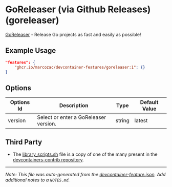 
# GoReleaser (via Github Releases) (goreleaser)

[GoReleaser](https://goreleaser.com/) - Release Go projects as fast and easily as possible!

## Example Usage

```json
"features": {
    "ghcr.io/marcozac/devcontainer-features/goreleaser:1": {}
}
```

## Options

| Options Id | Description | Type | Default Value |
|-----|-----|-----|-----|
| version | Select or enter a GoReleaser version. | string | latest |

## Third Party

-   The [library_scripts.sh](./library_scripts.sh) file is a copy of one of the many present in the [devcontainers-contrib repository](https://github.com/devcontainers-contrib/features/).


---

_Note: This file was auto-generated from the [devcontainer-feature.json](https://github.com/marcozac/devcontainer-features/blob/main/src/goreleaser/devcontainer-feature.json).  Add additional notes to a `NOTES.md`._
